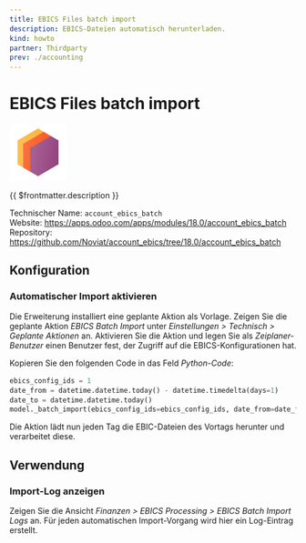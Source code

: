 ```yaml
---
title: EBICS Files batch import
description: EBICS-Dateien automatisch herunterladen.
kind: howto
partner: Thirdparty
prev: ./accounting
---
```

# EBICS Files batch import
![](attachments/icons_odoo_thirdparty.png)

{{ $frontmatter.description }}

Technischer Name: `account_ebics_batch`\
Website: <https://apps.odoo.com/apps/modules/18.0/account_ebics_batch>\
Repository: <https://github.com/Noviat/account_ebics/tree/18.0/account_ebics_batch>

## Konfiguration

### Automatischer Import aktivieren

Die Erweiterung installiert eine geplante Aktion als Vorlage. Zeigen Sie die geplante Aktion *EBICS Batch Import* unter *Einstellungen > Technisch > Geplante Aktionen* an. Aktivieren Sie die Aktion und legen Sie als *Zeiplaner-Benutzer* einen Benutzer fest, der Zugriff auf die EBICS-Konfigurationen hat.

Kopieren Sie den folgenden Code in das Feld *Python-Code*: 

```python
ebics_config_ids = 1
date_from = datetime.datetime.today() - datetime.timedelta(days=1)
date_to = datetime.datetime.today()
model._batch_import(ebics_config_ids=ebics_config_ids, date_from=date_from , date_to=date_to)
```

Die Aktion lädt nun jeden Tag die EBIC-Dateien des Vortags herunter und verarbeitet diese.

## Verwendung

### Import-Log anzeigen

Zeigen Sie die Ansicht *Finanzen > EBICS Processing > EBICS Batch Import Logs* an. Für jeden automatischen Import-Vorgang wird hier ein Log-Eintrag erstellt.
